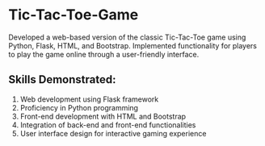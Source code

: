 # Tic-Tac-Toe-Game

Developed a web-based version of the classic Tic-Tac-Toe game using Python, Flask, HTML, and Bootstrap. Implemented functionality for players to play the game online through a user-friendly interface.

## Skills Demonstrated:

1. Web development using Flask framework
2. Proficiency in Python programming
3. Front-end development with HTML and Bootstrap
4. Integration of back-end and front-end functionalities
5. User interface design for interactive gaming experience




